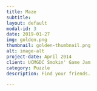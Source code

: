 ```yaml
---
title: Maze
subtitle: 
layout: default
modal-id: 3
date: 2019-01-27
img: golden.png
thumbnail: golden-thumbnail.png
alt: image-alt
project-date: April 2014
client: UCMGDC Smokin' Game Jam
category: Puzzle
description: Find your friends.

---
```

